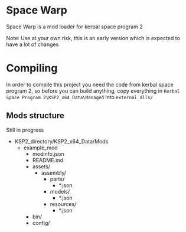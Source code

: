 # Space Warp
Space Warp is a mod loader for kerbal space program 2

Note: Use at your own risk, this is an early version which is expected to have a lot of changes
# Compiling
In order to compile this project you need the code from kerbal space program 2, so before you can build anything, copy everything in ``Kerbal Space Program 2\KSP2_x64_Data\Managed`` into ``external_dlls/``

## Mods structure
Still in progress
* KSP2_directory/KSP2_x64_Data/Mods
  * example_mod
    * modinfo.json
    * README.md
    * assets/
      * assembly/
        * parts/
            * *.json
        * models/
            * *.json
        * resources/
            * *.json
    * bin/
    * config/

